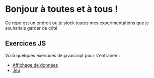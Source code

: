 # Bonjour à toutes et à tous !

Ce repo est un endroit ou je stock toutes mes experimentations que je souhaitais garder de côté


## Exercices JS

Voilà quelques exercices de javascript pour s'entraîner :
- [Affichage de données](exercices-dom/gares/creer-tableau.html)
- [Jeu](exercices-canvas/battle/battle.html)
